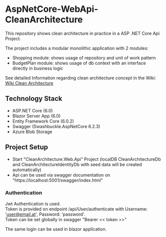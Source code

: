 # AspNetCore-WebApi-CleanArchitecture  

This repository shows clean architecture in practice in a ASP .NET Core Api Project.  

The project includes a modular monolithic application with 2 modules:  
- Shopping module: shows usage of repository and unit of work pattern  
- BudgetPlan module: shows usage of db context with an interface directly in business logic

See detailed Information regarding clean architecture concept in the Wiki:  
[Wiki Clean Architecture](https://github.com/AndiHahn/AspNetCore-WebApi-CleanArchitecture/wiki)  

## Technology Stack  
- ASP.NET Core (6.0)  
- Blazor Server App (6.0)
- Entity Framework Core (6.0.2)  
- Swagger (Swashbuckle.AspNetCore 6.2.3)
- Azure Blob Storage

## Project Setup
- Start "CleanArchitecture.Web.Api" Project (localDB CleanArchitectureDb and CleanArchitectureIdentityDb with seed data will be created automatically)  
- Api can be used via swagger documentation on "https://localhost:5001/swagger/index.html"  

### Authentication  
Jwt Authentication is used.  
Token is provided on endpoint /api/User/authenticate with Username: 'user@email.at', Password: 'password'.  
Token can be set globally in swagger "Bearer << token >>"

The same login can be used in blazor application.